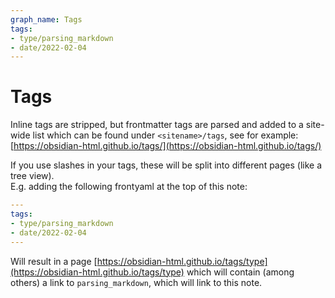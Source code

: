 ```yaml
---
graph_name: Tags
tags:
- type/parsing_markdown
- date/2022-02-04
---
```

   
# Tags   
Inline tags are stripped, but frontmatter tags are parsed and added to a site-wide list which can be found under `<sitename>/tags`, see for example: [https://obsidian-html.github.io/tags/](https://obsidian-html.github.io/tags/)   
   
If you use slashes in your tags, these will be split into different pages (like a tree view).   
E.g. adding the following frontyaml at the top of this note:   
   
``` yaml
---
tags:
- type/parsing_markdown
- date/2022-02-04
---
```
   
   
Will result in a page [https://obsidian-html.github.io/tags/type](https://obsidian-html.github.io/tags/type) which will contain (among others) a link to  `parsing_markdown`, which will link to this note.